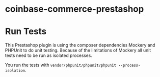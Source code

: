 # coinbase-commerce-prestashop

# Run Tests

This Prestashop plugin is using the composer dependencies Mockery and PHPUnit to do unit testing. Because of the limitations of Mockery all unit tests need to be run as isolated processes. 

You run the tests with `vendor/phpunit/phpunit/phpunit --process-isolation`.